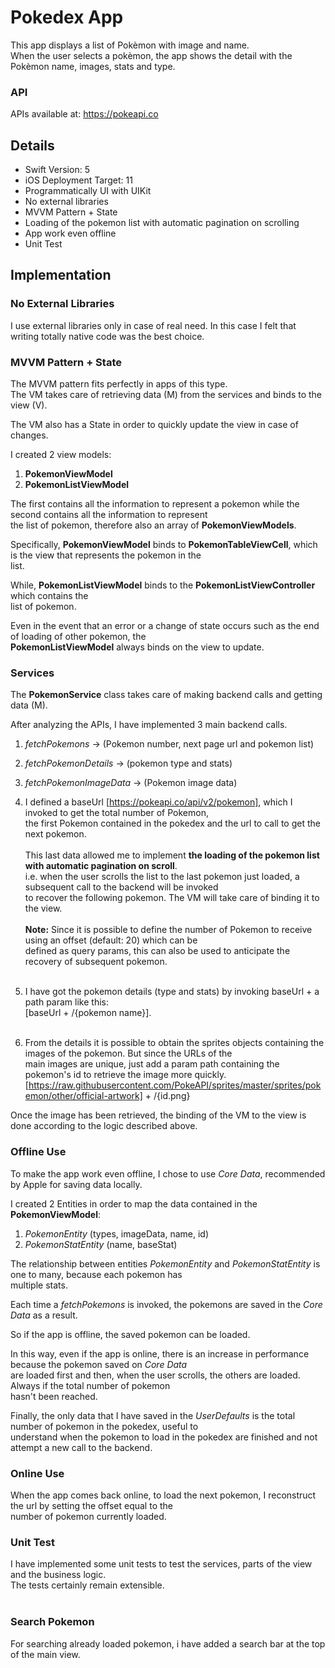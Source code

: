 # Pokedex App
This app displays a list of Pokèmon with image and name.<br>
When the user selects a pokèmon, the app shows the detail with the Pokèmon name, images, stats and type.

### API
APIs available at: https://pokeapi.co

## Details
- Swift Version: 5
- iOS Deployment Target: 11
- Programmatically UI with UIKit
- No external libraries
- MVVM Pattern + State
- Loading of the pokemon list with automatic pagination on scrolling
- App work even offline
- Unit Test

## Implementation

### No External Libraries
I use external libraries only in case of real need. In this case I felt that writing totally native code was the best choice.

### MVVM Pattern + State
The MVVM pattern fits perfectly in apps of this type.<br>
The VM takes care of retrieving data (M) from the services and binds to the view (V).

The VM also has a State in order to quickly update the view in case of changes.

I created 2 view models:

1. **PokemonViewModel**
2. **PokemonListViewModel**

The first contains all the information to represent a pokemon while the second contains all the information to represent <br>the list of pokemon, therefore also an array of **PokemonViewModels**.

Specifically, **PokemonViewModel** binds to **PokemonTableViewCell**, which is the view that represents the pokemon in the<br> list.

While, **PokemonListViewModel** binds to the **PokemonListViewController** which contains the<br> list of pokemon.

Even in the event that an error or a change of state occurs such as the end of loading of other pokemon, the<br> **PokemonListViewModel** always binds on the view to update.

### Services
The **PokemonService** class takes care of making backend calls and getting data (M).

After analyzing the APIs, I have implemented 3 main backend calls.

1. *fetchPokemons* -> (Pokemon number, next page url and pokemon list)
2. *fetchPokemonDetails* -> (pokemon type and stats)
3. *fetchPokemonImageData* -> (Pokemon image data)<br>


1. I defined a baseUrl [https://pokeapi.co/api/v2/pokemon], which I invoked to get the total number of Pokemon, <br>the first Pokemon contained in the pokedex and the url to call to get the next pokemon.<br><br>
 This last data allowed me to implement **the loading of the pokemon list with automatic pagination on scroll**.<br> i.e. when the user scrolls the list to the last pokemon just loaded, a subsequent call to the backend will be invoked <br>to recover the following pokemon. The VM will take care of binding it to the view.
 <br><br> **Note:** Since it is possible to define the number of Pokemon to receive using an offset (default: 20) which can be <br>defined as query params, this can also be used to anticipate the recovery of subsequent pokemon.
<br><br>
2. I have got the pokemon details (type and stats) by invoking baseUrl + a path param like this:<br> [baseUrl + /{pokemon name}].
<br><br>
3. From the details it is possible to obtain the sprites objects containing the images of the pokemon. But since the URLs of the <br>main images are unique, just add a param path containing the pokemon's id to retrieve the image more quickly.<br> [https://raw.githubusercontent.com/PokeAPI/sprites/master/sprites/pokemon/other/official-artwork] + /{id.png}

Once the image has been retrieved, the binding of the VM to the view is done according to the logic described above.

### Offline Use 
To make the app work even offline, I chose to use *Core Data*, recommended by Apple for saving data locally.

I created 2 Entities in order to map the data contained in the **PokemonViewModel**:

1. *PokemonEntity* (types, imageData, name, id)
2. *PokemonStatEntity* (name, baseStat)

The relationship between entities *PokemonEntity* and *PokemonStatEntity* is one to many, because each pokemon has <br>multiple stats.

Each time a *fetchPokemons* is invoked, the pokemons are saved in the *Core Data* as a result.

So if the app is offline, the saved pokemon can be loaded.

In this way, even if the app is online, there is an increase in performance because the pokemon saved on *Core Data* <br>are loaded first and then, when the user scrolls, the others are loaded. Always if the total number of pokemon <br>hasn't been reached.

Finally, the only data that I have saved in the *UserDefaults* is the total number of pokemon in the pokedex, useful to <br>understand when the pokemon to load in the pokedex are finished and not attempt a new call to the backend.

### Online Use
When the app comes back online, to load the next pokemon, I reconstruct the url by setting the offset equal to the<br> number of pokemon currently loaded.


### Unit Test
I have implemented some unit tests to test the services, parts of the view and the business logic.<br> The tests certainly remain extensible.
<br><br>
### Search Pokemon
For searching already loaded pokemon, i have added a search bar at the top of the main view.

